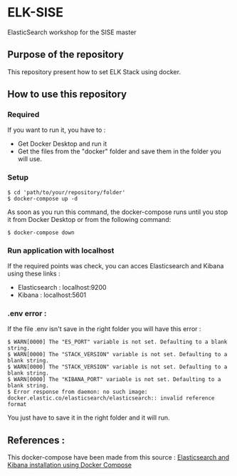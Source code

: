 # ELK-SISE
ElasticSearch workshop for the SISE master

## Purpose of the repository

This repository present how to set ELK Stack using docker. 

## How to use this repository

### Required
If you want to run it, you have to :

* Get Docker Desktop and run it
* Get the files from the "docker" folder and save them in the folder you will use.

### Setup 

```
$ cd 'path/to/your/repository/folder'
$ docker-compose up -d
```

As soon as you run this command, the docker-compose runs until you stop it from Docker Desktop or from the following command: 

```
$ docker-compose down
```

### Run application with localhost

If the required points was check, you can acces Elasticsearch and Kibana using these links : 

* Elasticsearch : localhost:9200
* Kibana : localhost:5601

### .env error :

If the file .env isn't save in the right folder you will have this error : 

```
$ WARN[0000] The "ES_PORT" variable is not set. Defaulting to a blank string. 
$ WARN[0000] The "STACK_VERSION" variable is not set. Defaulting to a blank string. 
$ WARN[0000] The "STACK_VERSION" variable is not set. Defaulting to a blank string. 
$ WARN[0000] The "KIBANA_PORT" variable is not set. Defaulting to a blank string. 
$ Error response from daemon: no such image: docker.elastic.co/elasticsearch/elasticsearch:: invalid reference format
```

You just have to save it in the right folder and it will run.

## References : 

This docker-compose have been made from this source : [Elasticsearch and Kibana installation using Docker Compose]([https://www.google.com](https://blog.devgenius.io/elasticsearch-and-kibana-installation-using-docker-compose-886c4823495e))
